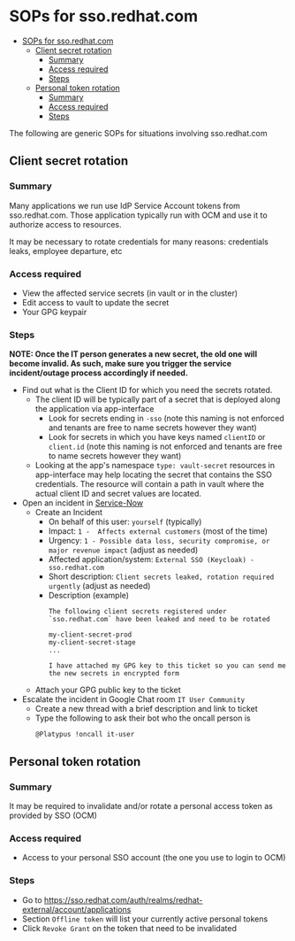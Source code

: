 # SOPs for sso.redhat.com

- [SOPs for sso.redhat.com](#sops-for-ssoredhatcom)
  - [Client secret rotation](#client-secret-rotation)
    - [Summary](#summary)
    - [Access required](#access-required)
    - [Steps](#steps)
  - [Personal token rotation](#personal-token-rotation)
    - [Summary](#summary-1)
    - [Access required](#access-required-1)
    - [Steps](#steps-1)

The following are generic SOPs for situations involving sso.redhat.com

## Client secret rotation

### Summary

Many applications we run use IdP Service Account tokens from sso.redhat.com. Those application typically run with OCM and use it to authorize access to resources.

It may be necessary to rotate credentials for many reasons: credentials leaks, employee departure, etc

### Access required

- View the affected service secrets (in vault or in the cluster)
- Edit access to vault to update the secret
- Your GPG keypair

### Steps

**NOTE: Once the IT person generates a new secret, the old one will become invalid. As such, make sure you trigger the service incident/outage process accordingly if needed.**

- Find out what is the Client ID for which you need the secrets rotated.
  - The client ID will be typically part of a secret that is deployed along the application via app-interface
    - Look for secrets ending in `-sso` (note this naming is not enforced and tenants are free to name secrets however they want)
    - Look for secrets in which you have keys named `clientID` or `client.id` (note this naming is not enforced and tenants are free to name secrets however they want)
  - Looking at the app's namespace `type: vault-secret` resources in app-interface may help locating the secret that contains the SSO credentials. The resource will contain a path in vault where the actual client ID and secret values are located.
- Open an incident in [Service-Now](https://redhat.service-now.com/)
  - Create an Incident
    - On behalf of this user: `yourself` (typically)
    - Impact: `1 -  Affects external customers` (most of the time)
    - Urgency: `1 - Possible data loss, security compromise, or major revenue impact` (adjust as needed)
    - Affected application/system: `External SSO (Keycloak) - sso.redhat.com`
    - Short description: `Client secrets leaked, rotation required urgently` (adjust as needed)
    - Description (example)
        ```
        The following client secrets registered under `sso.redhat.com` have been leaked and need to be rotated

        my-client-secret-prod
        my-client-secret-stage
        ...

        I have attached my GPG key to this ticket so you can send me the new secrets in encrypted form
        ```
  - Attach your GPG public key to the ticket
- Escalate the incident in Google Chat room `IT User Community`
    - Create a new thread with a brief description and link to ticket
    - Type the following to ask their bot who the oncall person is
        ```
        @Platypus !oncall it-user
        ```

## Personal token rotation

### Summary

It may be required to invalidate and/or rotate a personal access token as provided by SSO (OCM)

### Access required

- Access to your personal SSO account (the one you use to login to OCM)

### Steps

- Go to https://sso.redhat.com/auth/realms/redhat-external/account/applications
- Section `Offline token` will list your currently active personal tokens
- Click `Revoke Grant` on the token that need to be invalidated

